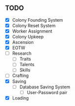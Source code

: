 ## TODO
- [x] Colony Founding System
- [x] Colony Reset System
- [x] Worker Assignment
- [x] Colony Upkeep
- [x] Ascension
- [x] EOTW
- [ ] Research
    - [ ] Traits
    - [ ] Talents
    - [ ] Skills
- [ ] Crafting
- [x] Saving
    - [ ] Database Saving System
        - [ ] User-Password pair
- [x] Loading